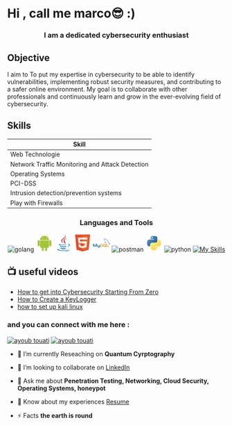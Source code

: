 <h1 align="left">Hi , call me marco😎 :)</h1>

<h3 align="center">I am a dedicated cybersecurity enthusiast</h3>

## Objective
 I aim to To put my expertise in cybersecurity to be able to identify vulnerabilities, implementing robust security measures, and contributing to a safer online environment. My goal is to collaborate with other professionals and continuously learn and grow in the ever-evolving field of cybersecurity.


## Skills

| Skill                                         
|-----------------------------------------------|
| Web Technologie          |
| Network Traffic Monitoring and Attack Detection |
| Operating Systems                               |
| PCI-DSS                                        |
|Intrusion detection/prevention systems          |
| Play with Firewalls |

<h3 align="center">Languages and Tools</h3>
<p align="center">
  <img src="https://www.vectorlogo.zone/logos/golang/golang-ar21.svg" alt="golang" width="60" height="60"/>
  <img src="https://raw.githubusercontent.com/devicons/devicon/master/icons/android/android-original.svg" alt="android" width="40" height="40"/>
  <img src="https://raw.githubusercontent.com/devicons/devicon/master/icons/java/java-original.svg" alt="java" width="40" height="40"/>
  <img src="https://raw.githubusercontent.com/devicons/devicon/master/icons/html5/html5-original.svg" alt="html5" width="40" height="40"/>

  <img src="https://raw.githubusercontent.com/devicons/devicon/master/icons/mysql/mysql-original-wordmark.svg" alt="mysql" width="40" height="40"/>
  <img src="https://www.vectorlogo.zone/logos/getpostman/getpostman-icon.svg" alt="postman" width="40" height="40"/>
  <img src="https://raw.githubusercontent.com/devicons/devicon/master/icons/python/python-original.svg" alt="python" width="40" height="40"/>
  <img src="https://www.vectorlogo.zone/logos/dotnet/dotnet-ar21.svg" alt="python" width="40" height="40"/>
   <a href="https://skillicons.dev">
    <img src="https://skillicons.dev/icons?i=c,mysql,vscode,git,linux,docker,bash,figma" alt="My Skills" />
  </a>
</p>


<h2>📺 useful videos </h2>

- [How to get into Cybersecurity Starting From Zero](https://www.youtube.com/watch?v=b12JrM-6DBY)
- [How to Create a KeyLogger ](https://www.youtube.com/watch?v=TbMKwl11itQ)
- [how to set up  kali linux](https://www.youtube.com/watch?v=FYYU9qZ0Pps)


<h3 align="left">and you can connect with me here :</h3>
<p align="left">

<a href="https://mail.google.com/mail/u/0/#search/jelbjello@gmail.com?compose=GTvVlcSDbgsbbjXCNPbjCrmqKzLLcrhNnkQqPFHnZvjzqZvRVdbfpsCxZKLFTHLfXHbZsvskSDtlZ" target="blank"><img align="center" src="https://www.logo.wine/a/logo/Gmail/Gmail-Logo.wine.svg" alt="ayoub touati" height="40" width="40" /></a>
<a href="https://www.linkedin.com/in/saidane-sabri-takieddine-719b2a338/" target="blank"><img align="center" src="https://raw.githubusercontent.com/rahuldkjain/github-profile-readme-generator/master/src/images/icons/Social/linked-in-alt.svg" alt="ayoub touati" height="30" width="40" /></a>




- 🌱 I’m currently Reseaching on **Quantum Cyrptography**

- 👯 I’m looking to collaborate on [LinkedIn](https://www.linkedin.com/saidane-sabri-takieddine)

- 💬 Ask me about **Penetration Testing, Networking, Cloud Security, Operating Systems, honeypot**

- 📄 Know about my experiences [Resume](https://cv.awjunaid.com)

- ⚡ Facts **the earth is round**


